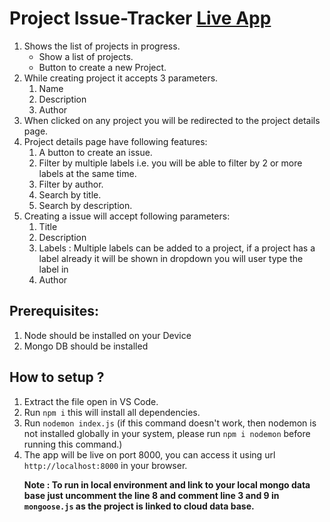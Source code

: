 # Project Issue-Tracker <a href="https://issue-tracker-5bns.onrender.com" target="_blank"> Live App</a>
<ol>
<li>Shows the list of projects in progress.
  <ul>
    <li>Show a list of projects.</li>
    <li>Button to create a new Project.</li>  
  </ul>
 </li>
<li>While creating project it accepts 3 parameters.
  <ol>
    <li>Name</li>
    <li>Description</li>  
    <li>Author</li>  
  </ol>
 </li>
<li>When clicked on any project you will be redirected to the project details page.</li>
<li>Project details page have following features:
  <ol>
    <li>A button to create an issue.</li>
    <li>Filter by multiple labels i.e. you will be able to filter by 2 or more labels at the same time.</li>
    <li>Filter by author.</li>
    <li>Search by title.</li>
    <li>Search by description.</li>
  </ol>
</li>
<li>Creating a issue will accept following parameters:
  <ol>
  <li>Title</li>
  <li>Description</li>
  <li>Labels : Multiple labels can be added to a project, if a project has a label already it will be shown in dropdown you will user type the label in</li>
  <li>Author</li>
  </ol>
</li>
</ol>

<h2>Prerequisites:</h2>
  <ol>
    <li>Node should be installed on your Device</li>
    <li>Mongo DB should be installed</li>
  </ol>
 
<h2>How to setup ?</h2>
  <ol>
    <li>Extract the file open in VS Code.</li>
    <li>Run <code>npm i</code> this will install all dependencies.</li>
    <li>Run <code>nodemon index.js</code> (if this command doesn't work, then nodemon is not installed globally in your system, please run <code>npm i nodemon</code> before running this command.)</li>
    <li>The app will be live on port 8000, you can access it using url <code>http://localhost:8000</code> in your browser.</li>
    <p><strong>Note : To run in local environment and link to your local mongo data base just uncomment the line 8 and comment line 3 and 9 in <code>mongoose.js</code> as the project is linked to cloud data base.</strong></p>
  </ol>
